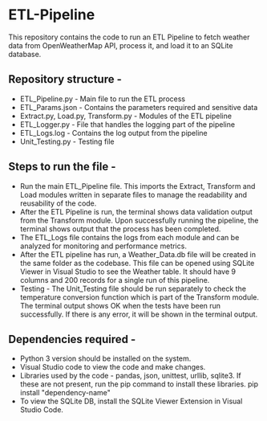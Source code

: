 # ETL-Pipeline

This repository contains the code to run an ETL Pipeline to fetch weather data from OpenWeatherMap API, process it, and load it to an SQLite database. 

## Repository structure -
* ETL_Pipeline.py - Main file to run the ETL process
* ETL_Params.json - Contains the parameters required and sensitive data
* Extract.py, Load.py, Transform.py - Modules of the ETL pipeline
* ETL_Logger.py - File that handles the logging part of the pipeline
* ETL_Logs.log - Contains the log output from the pipeline
* Unit_Testing.py - Testing file 

## Steps to run the file -
* Run the main ETL_Pipeline file. This imports the Extract, Transform and Load modules written in separate files to manage the readability and reusability of the code.
* After the ETL Pipeline is run, the terminal shows data validation output from the Transform module. Upon successfully running the pipeline, the terminal shows output that the process has been completed.
* The ETL_Logs file contains the logs from each module and can be analyzed for monitoring and performance metrics.
* After the ETL pipeline has run, a Weather_Data.db file will be created in the same folder as the codebase. This file can be opened using SQLite Viewer in Visual Studio to see the Weather table. It should have 9 columns and 200 records for a single run of this pipeline.
* Testing - The Unit_Testing file should be run separately to check the temperature conversion function which is part of the Transform module. The terminal output shows OK when the tests have been run successfully. If there is any error, it will be shown in the terminal output. 

## Dependencies required -
* Python 3 version should be installed on the system.
* Visual Studio code to view the code and make changes.
* Libraries used by the code - pandas, json, unittest, urllib, sqlite3. If these are not present, run the pip command to install these libraries.
    pip install "dependency-name"
* To view the SQLite DB, install the SQLite Viewer Extension in Visual Studio Code.
